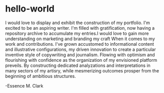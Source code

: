 # hello-world




I would love to display and exhibit the construction of my portfolio. I'm excited 
to be an aspiring writer. I'm filled with gratification, now having a repository archive 
to accumulate my entries.I would love to gain more understanding on marketing and branding my craft
When it comes to my work and contributions. I've grown accustomed to informational content and illustrative
configurations, my driven innovation to create a particular inventive style of copywriting and journalism.
Flowing with optimism and flourishing with confidence as the organization of my envisioned
platform preveils. By constructing dedicated analyzations and interpretations in many sectors of my artisry,
while mesmerizing outcomes prosper from the beginning of ambitious structures.



-Essence M. Clark


